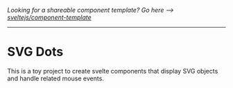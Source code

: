*Looking for a shareable component template? Go here --> [sveltejs/component-template](https://github.com/sveltejs/component-template)*

---

# SVG Dots

This is a toy project to create svelte components that display SVG objects and handle related mouse events.

